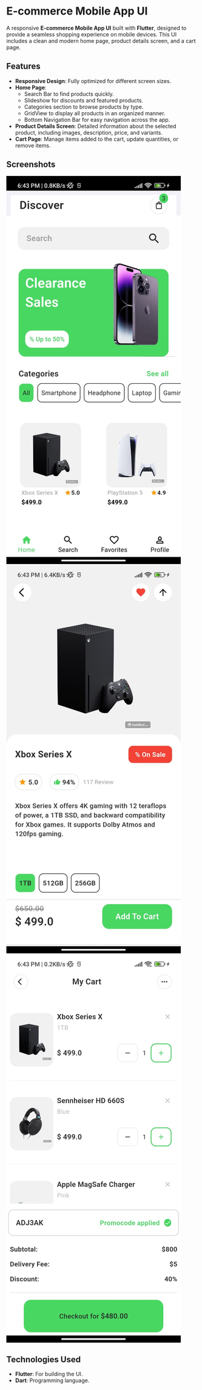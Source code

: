 # E-commerce Mobile App UI

A responsive **E-commerce Mobile App UI** built with **Flutter**, designed to provide a seamless shopping experience on mobile devices. This UI includes a clean and modern home page, product details screen, and a cart page.

## Features

- **Responsive Design**: Fully optimized for different screen sizes.
- **Home Page**:
  - Search Bar to find products quickly.
  - Slideshow for discounts and featured products.
  - Categories section to browse products by type.
  - GridView to display all products in an organized manner.
  - Bottom Navigation Bar for easy navigation across the app.
- **Product Details Screen**: Detailed information about the selected product, including images, description, price, and variants.
- **Cart Page**: Manage items added to the cart, update quantities, or remove items.

## Screenshots
![Home Page](screenshots/home_page.jpg)
![Product Details](screenshots/product_details.jpg)
![Cart Page](screenshots/cart_page.jpg)

## Technologies Used

- **Flutter**: For building the UI.
- **Dart**: Programming language.
